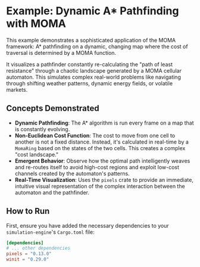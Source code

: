 # Example: Dynamic A* Pathfinding with MOMA

This example demonstrates a sophisticated application of the MOMA framework: A* pathfinding on a dynamic, changing map where the cost of traversal is determined by a MOMA function.

It visualizes a pathfinder constantly re-calculating the "path of least resistance" through a chaotic landscape generated by a MOMA cellular automaton. This simulates complex real-world problems like navigating through shifting weather patterns, dynamic energy fields, or volatile markets.

## Concepts Demonstrated

* **Dynamic Pathfinding**: The A* algorithm is run every frame on a map that is constantly evolving.
* **Non-Euclidean Cost Function**: The cost to move from one cell to another is not a fixed distance. Instead, it's calculated in real-time by a `MomaRing` based on the states of the two cells. This creates a complex "cost landscape."
* **Emergent Behavior**: Observe how the optimal path intelligently weaves and re-routes itself to avoid high-cost regions and exploit low-cost channels created by the automaton's patterns.
* **Real-Time Visualization**: Uses the `pixels` crate to provide an immediate, intuitive visual representation of the complex interaction between the automaton and the pathfinder.

## How to Run

First, ensure you have added the necessary dependencies to your `simulation-engine`'s `Cargo.toml` file:

```toml
[dependencies]
# ... other dependencies
pixels = "0.13.0"
winit = "0.29.0"
```

